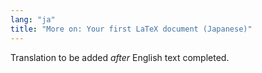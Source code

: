 ```yaml
---
lang: "ja"
title: "More on: Your first LaTeX document (Japanese)"
---
```

Translation to be added _after_ English text completed.
